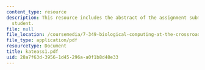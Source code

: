```yaml
---
content_type: resource
description: This resource includes the abstract of the assignment submitted by the
  student.
file: null
file_location: /coursemedia/7-349-biological-computing-at-the-crossroads-of-engineering-and-science-spring-2005/28a7f63d39561d45296aa0f1b8d48e33_kateass1.pdf
file_type: application/pdf
resourcetype: Document
title: kateass1.pdf
uid: 28a7f63d-3956-1d45-296a-a0f1b8d48e33
---
```

